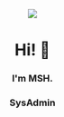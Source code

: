 <p align="center">
<img src="https://github.com/msh-8/msh-8/blob/main/images/msh-8_banner_tcp.gif">
<h1 align="center"> Hi! 👋</h1>
<h3 align="center"> I'm MSH.</h3>
<h3 align="center">SysAdmin</h3>
</p>

